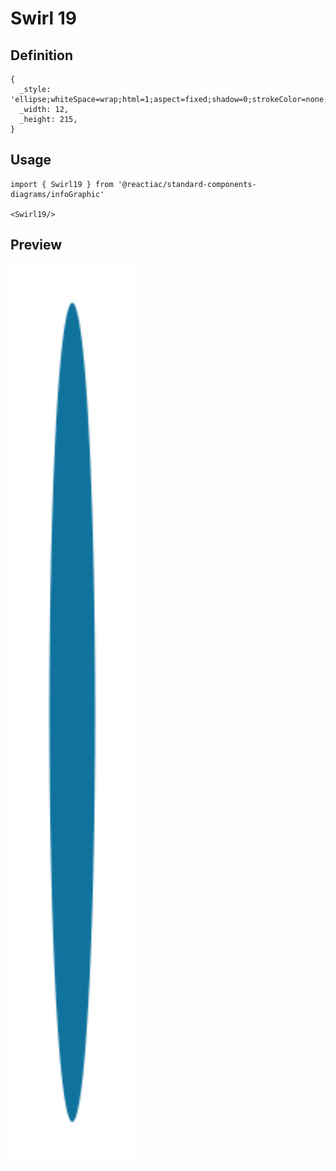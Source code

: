 # Swirl 19

## Definition

```
{
  _style: 'ellipse;whiteSpace=wrap;html=1;aspect=fixed;shadow=0;strokeColor=none;fillColor=#10739E;fontSize=17;fontColor=#FFFFFF;align=center;fontStyle=1;rounded=0;',
  _width: 12,
  _height: 215,
}
```

## Usage

```
import { Swirl19 } from '@reactiac/standard-components-diagrams/infoGraphic'

<Swirl19/>
```

## Preview

<img src="./swirl-19.png" width="200"/>
